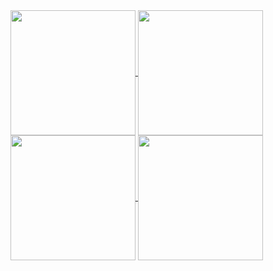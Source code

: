 <a href="https://github.com/skibum1869/github-readme-stats#gh-dark-mode-only">
  <img height=200 align="center" src="https://github-readme-stats.vercel.app/api?username=skibum1869&show=prs_merged,prs_merged_percentage&show_icons=true&theme=dark#gh-dark-mode-only" />
</a>
<a href="https://github.com/skibum1869/github-readme-stats#gh-dark-mode-only">
  <img height=200 align="center" src="https://github-readme-stats.vercel.app/api/top-langs/?username=skibum1869&langs_count=5&theme=dark#gh-dark-mode-only" />
</a>
<a href="https://github.com/skibum1869/github-readme-stats#gh-light-mode-only">
  <img height=200 align="center" src="https://github-readme-stats.vercel.app/api?username=skibum1869&show=prs_merged,prs_merged_percentage&show_icons=true&theme=default#gh-light-mode-only" />
</a>
<a href="https://github.com/skibum1869/github-readme-stats#gh-light-mode-only">
  <img height=200 align="center" src="https://github-readme-stats.vercel.app/api/top-langs/?username=skibum1869&langs_count=5&theme=default#gh-light-mode-only" />
</a>


<!--
**skibum1869/skibum1869** is a ✨ _special_ ✨ repository because its `README.md` (this file) appears on your GitHub profile.

Here are some ideas to get you started:

- 🔭 I’m currently working on ...
- 🌱 I’m currently learning ...
- 👯 I’m looking to collaborate on ...
- 🤔 I’m looking for help with ...
- 💬 Ask me about ...
- 📫 How to reach me: ...
- 😄 Pronouns: ...
- ⚡ Fun fact: ...
-->
